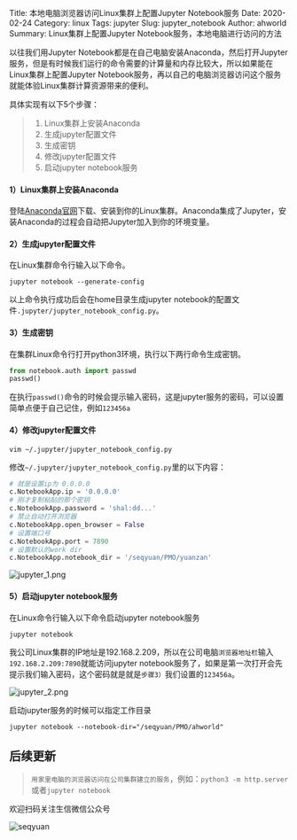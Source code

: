 Title: 本地电脑浏览器访问Linux集群上配置Jupyter Notebook服务
Date: 2020-02-24
Category: linux
Tags: jupyter
Slug: jupyter_notebook
Author: ahworld
Summary: Linux集群上配置Jupyter Notebook服务，本地电脑进行访问的方法

以往我们用Jupyter Notebook都是在自己电脑安装Anaconda，然后打开Jupyter服务，但是有时候我们运行的命令需要的计算量和内存比较大，所以如果能在Linux集群上配置Jupyter Notebook服务，再以自己的电脑浏览器访问这个服务就能体验Linux集群计算资源带来的便利。

具体实现有以下5个步骤：

>1. Linux集群上安装Anaconda
>2. 生成jupyter配置文件
>3. 生成密钥
>4. 修改jupyter配置文件
>5. 启动jupyter notebook服务

#### 1）Linux集群上安装Anaconda
登陆[Anaconda官网](https://www.anaconda.com/distribution/)下载、安装到你的Linux集群。Anaconda集成了Jupyter，安装Anaconda的过程会自动把Jupyter加入到你的环境变量。

#### 2）生成jupyter配置文件
在Linux集群命令行输入以下命令。
```
jupyter notebook --generate-config
```
以上命令执行成功后会在home目录生成jupyter notebook的配置文件`.jupyter/jupyter_notebook_config.py`。

#### 3）生成密钥
在集群Linux命令行打开python3环境，执行以下两行命令生成密钥。
```python
from notebook.auth import passwd  
passwd()
```
在执行`passwd()`命令的时候会提示输入密码，这是jupyter服务的密码，可以设置简单点便于自己记住，例如`123456a`
#### 4）修改jupyter配置文件
```
vim ~/.jupyter/jupyter_notebook_config.py
```
修改`~/.jupyter/jupyter_notebook_config.py`里的以下内容：
```python
# 就是设置ip为 0.0.0.0
c.NotebookApp.ip = '0.0.0.0'
# 刚才复制粘贴的那个密钥 
c.NotebookApp.password = 'shal:dd...'
# 禁止自动打开浏览器 
c.NotebookApp.open_browser = False 
# 设置端口号
c.NotebookApp.port = 7890
# 设置默认的work dir
c.NotebookApp.notebook_dir = '/seqyuan/PMO/yuanzan'
```
![jupyter_1.png](https://raw.githubusercontent.com/seqyuan/blog/master/images/jupyter/jupyter_1.png)

#### 5）启动jupyter notebook服务
在Linux命令行输入以下命令启动jupyter notebook服务
```
jupyter notebook
```
我公司Linux集群的IP地址是192.168.2.209，所以在公司电脑`浏览器地址栏`输入`192.168.2.209:7890`就能访问jupyter notebook服务了，如果是第一次打开会先提示我们输入密码，这个密码就是就是`步骤3）`我们设置的`123456a`。

![jupyter_2.png](https://raw.githubusercontent.com/seqyuan/blog/master/images/jupyter/jupyter_2.png)

启动jupyter服务的时候可以指定工作目录
```
jupyter notebook --notebook-dir="/seqyuan/PMO/ahworld"
```

## 后续更新

> `用家里电脑的浏览器访问在公司集群建立的服务`，例如：`python3 -m http.server`或者`jupyter notebook`


欢迎扫码关注生信微信公众号

![seqyuan](https://raw.githubusercontent.com/seqyuan/blog/master/images/jiangxiaoyu/seqyuan.jpg)
